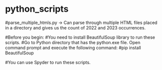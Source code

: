 # python_scripts

#parse_multiple_htmls.py -> Can parse through multiple HTML files placed in a directory and gives us the count of 2022 and 2023 occurrences.

#Before you begin:
#You need to install BeautifulSoup library to run these scripts.
#Go to Python directory that has the python.exe file. Open command prompt and execute the following command:
#pip install BeautifulSoup

#You can use Spyder to run these scripts.
